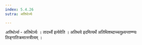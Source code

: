 ```yaml
---
index: 5.4.26
sutra: अतिथेर्ञ्यः

---
```

_अतिथेर्ञ्यः_ - अतिथेर्ञ्यः । तादर्थ्ये इत्येवेति । अतिथये इदमित्यर्थे अतिथिशब्दाच्चतुथ्र्यन्ताण्ण्यः लिङ्गातिक्रमात्स्त्रीत्वम् ।